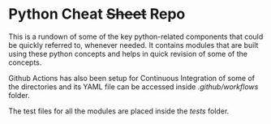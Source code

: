 # Python Cheat ~~Sheet~~ Repo

This is a rundown of some of the key python-related components that could be quickly referred to, whenever needed. It contains modules that are built using these python concepts and helps in quick revision of some of the concepts. 

Github Actions has also been setup for Continuous Integration of some of the directories and its YAML file can be accessed inside <i>.github/workflows</i> folder. 

The test files for all the modules are placed inside the <i>tests</i> folder.
